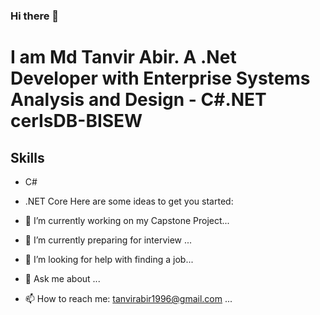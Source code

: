 ### Hi there 👋

# I am Md Tanvir Abir. A .Net Developer with Enterprise Systems Analysis and Design - C#.NET cerIsDB-BISEW 

## Skills
- C#
- .NET Core
Here are some ideas to get you started:

- 🔭 I’m currently working on my Capstone Project...
- 🌱 I’m currently preparing for interview ...
- 🤔 I’m looking for help with finding a job...
- 💬 Ask me about ...
- 📫 How to reach me: tanvirabir1996@gmail.com ...
